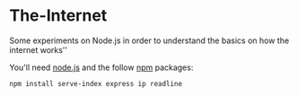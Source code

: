 # The-Internet

Some experiments on Node.js in order to understand the basics on how the internet works''

You'll need [node.js](https://nodejs.org/) and the follow [npm](https://www.npmjs.com/) packages:

``` 
npm install serve-index express ip readline
```
